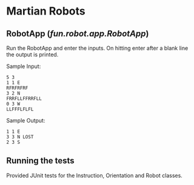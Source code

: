 # Martian Robots

## RobotApp (_fun.robot.app.RobotApp_) 

Run the RobotApp and enter the inputs.
On hitting enter after a blank line the output is printed.

Sample Input:
```
5 3
1 1 E
RFRFRFRF
3 2 N
FRRFLLFFRRFLL
0 3 W
LLFFFLFLFL
```

Sample Output:
```
1 1 E
3 3 N LOST
2 3 S
```


## Running the tests

Provided JUnit tests for the Instruction, Orientation and Robot classes.

